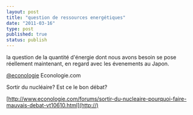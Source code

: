 ```yaml
---
layout: post
title: "question de ressources energétiques"
date: "2011-03-16"
type: post
published: true
status: publish
---
```


la question de la quantité d'énergie dont nous avons besoin se pose réellement maintenant, en regard avec les évenements au Japon.

[@econologie](http://twitter.com/#!/econologie "Econologie.com") Econologie.com

Sortir du nucléaire? Est ce le bon débat?

[http://www.econologie.com/forums/sortir-du-nucleaire-pourquoi-faire-mauvais-debat-vt10610.html](http://)
